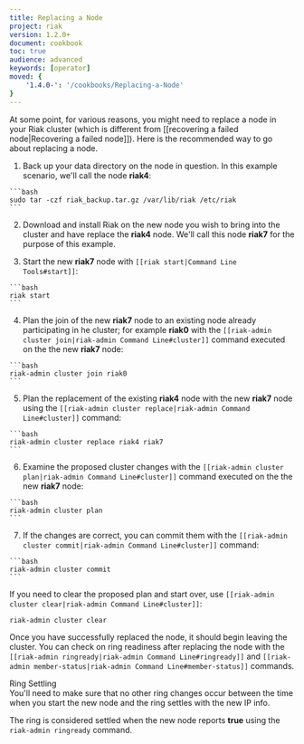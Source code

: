 ```yaml
---
title: Replacing a Node
project: riak
version: 1.2.0+
document: cookbook
toc: true
audience: advanced
keywords: [operator]
moved: {
    '1.4.0-': '/cookbooks/Replacing-a-Node'
}
---
```


At some point, for various reasons, you might need to replace a node in your Riak cluster (which is different from [[recovering a failed node|Recovering a failed node]]). Here is the recommended way to go about replacing a node.

  1. Back up your data directory on the node in question. In this example scenario,
    we'll call the node **riak4**:

    ```bash
    sudo tar -czf riak_backup.tar.gz /var/lib/riak /etc/riak
    ```

  2. Download and install Riak on the new node you wish to bring into the cluster and
    have replace the **riak4** node. We'll call this node **riak7** for the purpose of this example.

  3. Start the new **riak7** node with `[[riak start|Command Line Tools#start]]`:

    ```bash
    riak start
    ```

  4. Plan the join of the new **riak7** node to an existing node already participating in
    he cluster; for example **riak0** with the
    `[[riak-admin cluster join|riak-admin Command Line#cluster]]` command executed
    on the the new **riak7** node:

    ```bash
    riak-admin cluster join riak0
    ```

  5. Plan the replacement of the existing **riak4** node with the new **riak7** node using
    the `[[riak-admin cluster replace|riak-admin Command Line#cluster]]` command:

    ```bash
    riak-admin cluster replace riak4 riak7
    ```

  6. Examine the proposed cluster changes with the
    `[[riak-admin cluster plan|riak-admin Command Line#cluster]]` command executed
    on the the new **riak7** node:

    ```bash
    riak-admin cluster plan
    ```

  7. If the changes are correct, you can commit them with the
    `[[riak-admin cluster commit|riak-admin Command Line#cluster]]` command:

    ```bash
    riak-admin cluster commit
    ```

If you need to clear the proposed plan and start over, use `[[riak-admin cluster clear|riak-admin Command Line#cluster]]`:

```bash
riak-admin cluster clear
```

Once you have successfully replaced the node, it should begin leaving the cluster. You can check on ring readiness after replacing the node with the `[[riak-admin ringready|riak-admin Command Line#ringready]]` and `[[riak-admin member-status|riak-admin Command Line#member-status]]` commands.

<div class="info">
<div class="title">Ring Settling</div>
You'll need to make sure that no other ring changes occur between the time when you start the new node and the ring settles with the new IP info.

The ring is considered settled when the new node reports <strong>true</strong> using the <code>riak-admin ringready</code> command.
</div>
